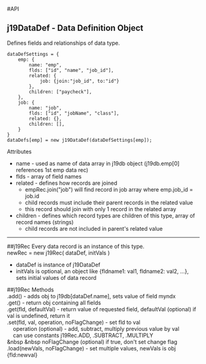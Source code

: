 #API

## j19DataDef - Data Definition Object  

Defines fields and relationships of data type.

```
dataDefSettings = {
	emp: {
		name: "emp",
		flds: ["id", "name", "job_id"],
		related: {
			job: {join:"job_id", to:"id"}
		},
		children: ["paycheck"],
	},
	job: {
		name: "job",
		flds: ["id", "jobName", "class"],
		related: {},
		children: [],
	}
}
dataDefs[emp] = new j19DataDef(dataDefSettings[emp]);
```

Attributes  
* name - used as name of data array in j19db object (j19db.emp[0] references 1st emp data rec)
* flds - array of field names 
* related - defines how records are joined
    * empRec.join("job") will find record in job array where emp.job_id = job.id
    * child records must include their parent records in the related value
    * this record should join with only 1 record in the related array
* children - defines which record types are children of this type, array of record names (strings)
    * child records are not included in parent's related value 
  
<hr>

##j19Rec
Every data record is an instance of this type.  
newRec = new j19Rec( dataDef, initVals )  
* dataDef is instance of j19DataDef
* initVals is optional, an object like {fldname1: val1, fldname2: val2, ...}, sets initial values of data record

##j19Rec Methods  
.add() - adds obj to j19db[dataDef.name], sets value of field myndx  
.get() - return obj containing all fields  
.get(fld, defaultVal) - return value of requested field, defaultVal (optional) if val is undefined, return it  
.set(fld, val, operation, noFlagChange) - set fld to val  
&nbsp; &nbsp; operation (optional) - add, subtract, multiply previous value by val</label><br>
&nbsp; &nbsp; can use constants j19Rec.ADD, .SUBTRACT, .MULTIPLY  
&nbsp &nbsp noFlagChange (optional) if true, don't set change flag  
.load(newVals, noFlagChange) - set multiple values, newVals is obj {fld:newval}  

